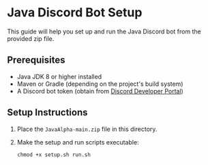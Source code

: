 # Java Discord Bot Setup

This guide will help you set up and run the Java Discord bot from the provided zip file.

## Prerequisites

- Java JDK 8 or higher installed
- Maven or Gradle (depending on the project's build system)
- A Discord bot token (obtain from [Discord Developer Portal](https://discord.com/developers/applications))

## Setup Instructions

1. Place the `JavaAlpha-main.zip` file in this directory.

2. Make the setup and run scripts executable:
   ```
   chmod +x setup.sh run.sh
   